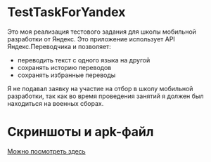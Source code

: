 # TestTaskForYandex
Это моя реализация тестового задания для школы мобильной разработки от Яндекс.
Это приложение использует API Яндекс.Переводчика и позволяет:
* переводить текст с одного языка на другой
* сохранять историю переводов
* сохранять избранные переводы

Я не подавал заявку на участие на отбор в школу мобильной разработки, 
так как во время проведения занятий я должен был находиться на военных сборах.
# Скриншоты и apk-файл
[Можно посмотреть здесь](https://drive.google.com/open?id=1HeriGea9nW7w-d_LRc-GzsHELuq52Wz_)
